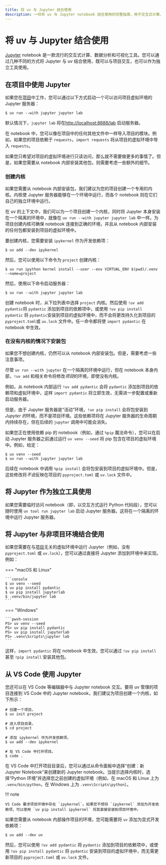 ```yaml
---
title: 将 uv 与 Jupyter 结合使用
description: 一份将 uv 与 Jupyter notebook 结合使用的完整指南，用于交互式计算、数据分析和可视化，包括内核管理和虚拟环境集成。
---
```


# 将 uv 与 Jupyter 结合使用

[Jupyter](https://jupyter.org/) notebook 是一款流行的交互式计算、数据分析和可视化工具。您可以通过几种不同的方式将 Jupyter 与 uv 结合使用，既可以与项目交互，也可以作为独立工具使用。

## 在项目中使用 Jupyter

如果您在[项目](../../concepts/projects/index.md)中工作，您可以通过以下方式启动一个可以访问项目虚拟环境的 Jupyter 服务器：

```console
$ uv run --with jupyter jupyter lab
```

默认情况下，`jupyter lab` 将在[http://localhost:8888/lab](http://localhost:8888/lab) 启动服务器。

在 notebook 中，您可以像在项目中的任何其他文件中一样导入项目的模块。例如，如果您的项目依赖于 `requests`，`import requests` 将从项目的虚拟环境中导入 `requests`。

如果您只希望对项目的虚拟环境进行只读访问，那么就不需要做更多的事情了。但是，如果您需要从 notebook 内部安装其他包，则需要考虑一些额外的细节。

### 创建内核

如果您需要从 notebook 内部安装包，我们建议为您的项目创建一个专用的内核。内核使 Jupyter 服务器能够在一个环境中运行，而各个 notebook 则在它们自己的独立环境中运行。

在 uv 的上下文中，我们可以为一个项目创建一个内核，同时将 Jupyter 本身安装在一个隔离的环境中，就像在 `uv run --with jupyter jupyter lab` 中一样。为项目创建内核可确保 notebook 连接到正确的环境，并且从 notebook 内部安装的任何包都安装到项目的虚拟环境中。

要创建内核，您需要安装 `ipykernel` 作为开发依赖项：

```console
$ uv add --dev ipykernel
```

然后，您可以使用以下命令为 `project` 创建内核：

```console
$ uv run ipython kernel install --user --env VIRTUAL_ENV $(pwd)/.venv --name=project
```

然后，使用以下命令启动服务器：

```console
$ uv run --with jupyter jupyter lab
```

创建 notebook 时，从下拉列表中选择 `project` 内核。然后使用 `!uv add pydantic`将 `pydantic` 添加到项目的依赖项中，或使用 `!uv pip install pydantic` 将 `pydantic`安装到项目的虚拟环境中，而不会将更改持久化到项目的 `pyproject.toml`或 `uv.lock` 文件中。任一命令都将使 `import pydantic` 在 notebook 中生效。

### 在没有内核的情况下安装包

如果您不想创建内核，仍然可以从 notebook 内部安装包。但是，需要考虑一些注意事项。

尽管 `uv run --with jupyter` 在一个隔离的环境中运行，但在 notebook 本身内部，`!uv add` 和相关命令将修改*项目*的环境，即使没有内核。

例如，从 notebook 内部运行 `!uv add pydantic` 会将 `pydantic` 添加到项目的依赖项和虚拟环境中，这样 `import pydantic` 将立即生效，无需进一步配置或重新启动服务器。

但是，由于 Jupyter 服务器是“活动”环境，`!uv pip install` 会将包安装到*Jupyter 的*环境，而不是项目环境。这些依赖项将在 Jupyter 服务器的生命周期内持续存在，但在后续的 `jupyter` 调用中可能会消失。

如果您正在使用依赖 pip 的 notebook（例如，通过 `%pip` 魔法命令），您可以在启动 Jupyter 服务器之前通过运行 `uv venv --seed` 将 pip 包含在项目的虚拟环境中。例如，给定：

```console
$ uv venv --seed
$ uv run --with jupyter jupyter lab
```

后续在 notebook 中调用 `%pip install` 会将包安装到项目的虚拟环境中。但是，这些修改将*不会*反映在项目的 `pyproject.toml` 或 `uv.lock` 文件中。

## 将 Jupyter 作为独立工具使用

如果您需要临时访问 notebook（即，以交互方式运行 Python 代码段），您可以随时使用 `uv tool run jupyter lab` 启动 Jupyter 服务器。这将在一个隔离的环境中运行 Jupyter 服务器。

## 将 Jupyter 与非项目环境结合使用

如果您需要在与[项目](../../concepts/projects/index.md)无关的虚拟环境中运行 Jupyter（例如，没有 `pyproject.toml` 或 `uv.lock`），您可以通过直接将 Jupyter 添加到环境中来实现。例如：

=== "macOS 和 Linux"

    ```console
    $ uv venv --seed
    $ uv pip install pydantic
    $ uv pip install jupyterlab
    $ .venv/bin/jupyter lab
    ```

=== "Windows"

    ```pwsh-session
    PS> uv venv --seed
    PS> uv pip install pydantic
    PS> uv pip install jupyterlab
    PS> .venv\Scripts\jupyter lab
    ```

这样，`import pydantic` 将在 notebook 中生效，您可以通过 `!uv pip install` 甚至 `!pip install` 安装其他包。

## 从 VS Code 使用 Jupyter

您还可以在 VS Code 等编辑器中与 Jupyter notebook 交互。要将 uv 管理的项目连接到 VS Code 中的 Jupyter notebook，我们建议为项目创建一个内核，如下所示：

```console
# 创建一个项目。
$ uv init project

# 进入项目目录。
$ cd project

# 添加 ipykernel 作为开发依赖项。
$ uv add --dev ipykernel

# 在 VS Code 中打开项目。
$ code .
```

在 VS Code 中打开项目目录后，您可以通过从命令面板中选择“创建：新 Jupyter Notebook”来创建新的 Jupyter notebook。当提示选择内核时，选择“Python 环境”并选择您之前创建的虚拟环境（例如，在 macOS 和 Linux 上为 `.venv/bin/python`，在 Windows 上为 `.venv\Scripts\python`）。

!!! note

    VS Code 要求项目环境中存在 `ipykernel`。如果您不想将 `ipykernel` 添加为开发依赖项，可以使用 `uv pip install ipykernel` 将其直接安装到项目环境中。

如果您需要从 notebook 内部操作项目的环境，您可能需要将 `uv` 添加为显式开发依赖项：

```console
$ uv add --dev uv
```

然后，您可以使用 `!uv add pydantic` 将 `pydantic` 添加到项目的依赖项中，或使用 `!uv pip install pydantic` 将 `pydantic` 安装到项目的虚拟环境中，而无需更新项目的 `pyproject.toml` 或 `uv.lock` 文件。
